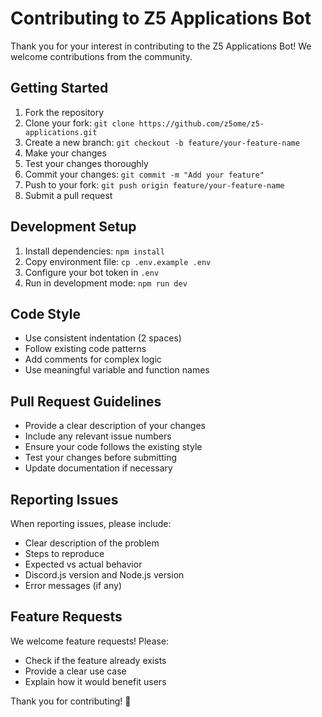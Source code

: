 # Contributing to Z5 Applications Bot

Thank you for your interest in contributing to the Z5 Applications Bot! We welcome contributions from the community.

## Getting Started

1. Fork the repository
2. Clone your fork: `git clone https://github.com/z5ome/z5-applications.git`
3. Create a new branch: `git checkout -b feature/your-feature-name`
4. Make your changes
5. Test your changes thoroughly
6. Commit your changes: `git commit -m "Add your feature"`
7. Push to your fork: `git push origin feature/your-feature-name`
8. Submit a pull request

## Development Setup

1. Install dependencies: `npm install`
2. Copy environment file: `cp .env.example .env`
3. Configure your bot token in `.env`
4. Run in development mode: `npm run dev`

## Code Style

- Use consistent indentation (2 spaces)
- Follow existing code patterns
- Add comments for complex logic
- Use meaningful variable and function names

## Pull Request Guidelines

- Provide a clear description of your changes
- Include any relevant issue numbers
- Ensure your code follows the existing style
- Test your changes before submitting
- Update documentation if necessary

## Reporting Issues

When reporting issues, please include:

- Clear description of the problem
- Steps to reproduce
- Expected vs actual behavior
- Discord.js version and Node.js version
- Error messages (if any)

## Feature Requests

We welcome feature requests! Please:

- Check if the feature already exists
- Provide a clear use case
- Explain how it would benefit users

Thank you for contributing! 🚀
